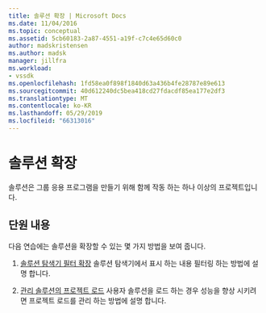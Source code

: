 ```yaml
---
title: 솔루션 확장 | Microsoft Docs
ms.date: 11/04/2016
ms.topic: conceptual
ms.assetid: 5cb60183-2a87-4551-a19f-c7c4e65d60c0
author: madskristensen
ms.author: madsk
manager: jillfra
ms.workload:
- vssdk
ms.openlocfilehash: 1fd58ea0f898f1840d63a436b4fe28787e89e613
ms.sourcegitcommit: 40d612240dc5bea418cd27fdacdf85ea177e2df3
ms.translationtype: MT
ms.contentlocale: ko-KR
ms.lasthandoff: 05/29/2019
ms.locfileid: "66313016"
---
```

# <a name="extend-solutions"></a>솔루션 확장
솔루션은 그룹 응용 프로그램을 만들기 위해 함께 작동 하는 하나 이상의 프로젝트입니다.

## <a name="in-this-section"></a>단원 내용
 다음 연습에는 솔루션을 확장할 수 있는 몇 가지 방법을 보여 줍니다.

1. [솔루션 탐색기 필터 확장](../extensibility/extending-the-solution-explorer-filter.md) 솔루션 탐색기에서 표시 하는 내용 필터링 하는 방법에 설명 합니다.

2. [관리 솔루션의 프로젝트 로드](../extensibility/managing-project-loading-in-a-solution.md) 사용자 솔루션을 로드 하는 경우 성능을 향상 시키려면 프로젝트 로드를 관리 하는 방법에 설명 합니다.